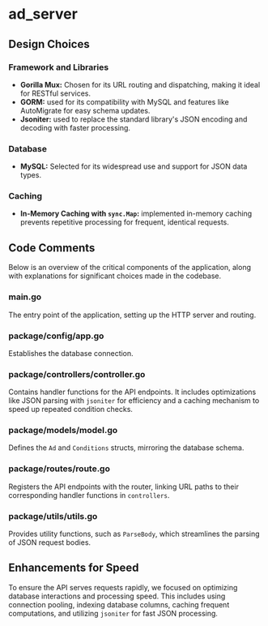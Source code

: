 # ad_server

## Design Choices

### Framework and Libraries

- **Gorilla Mux:** Chosen for its  URL routing and dispatching, making it ideal for RESTful services.
- **GORM:** used for its compatibility with MySQL and features like AutoMigrate for easy schema updates.
- **Jsoniter:** used to replace the standard library's JSON encoding and decoding with faster processing.

### Database

- **MySQL:** Selected for its widespread use and support for JSON data types.

### Caching

- **In-Memory Caching with `sync.Map`:** implemented in-memory caching prevents repetitive processing for frequent, identical requests.

## Code Comments

Below is an overview of the critical components of the application, along with explanations for significant choices made in the codebase.

### main.go

The entry point of the application, setting up the HTTP server and routing.

### package/config/app.go

Establishes the database connection.

### package/controllers/controller.go

Contains handler functions for the API endpoints. It includes optimizations like JSON parsing with `jsoniter` for efficiency and a caching mechanism to speed up repeated condition checks.

### package/models/model.go

Defines the `Ad` and `Conditions` structs, mirroring the database schema.

### package/routes/route.go

Registers the API endpoints with the router, linking URL paths to their corresponding handler functions in `controllers`.

### package/utils/utils.go

Provides utility functions, such as `ParseBody`, which streamlines the parsing of JSON request bodies.

## Enhancements for Speed

To ensure the API serves requests rapidly, we focused on optimizing database interactions and processing speed. This includes using connection pooling, indexing database columns, caching frequent computations, and utilizing `jsoniter` for fast JSON processing.
